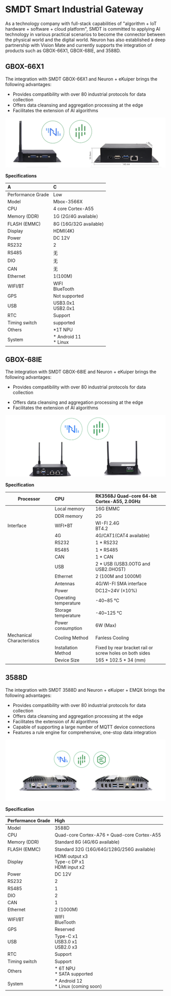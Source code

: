 # SMDT Smart Industrial Gateway

As a technology company with full-stack capabilities of "algorithm + IoT hardware + software + cloud platform", SMDT is committed to applying AI technology in various practical scenarios to become the connector between the physical world and the digital world. Neuron has also established a deep partnership with Vision Mate and currently supports the integration of products such as GBOX-66X1, GBOX-68IE, and 3588D.

## GBOX-66X1

The integration with SMDT GBOX-66X1 and Neuron + eKuiper  brings the following advantages:

- Provides compatibility with over 80 industrial protocols for data collection
- Offers data cleansing and aggregation processing at the edge
- Facilitates the extension of AI algorithms

![image-20230609105407864](./assets/smdt-66X1-model.png)

**Specifications**

| A                 | C                       |
| :---------------- | :---------------------- |
| Performance Grade | Low                     |
| Model             | Mbox-3566X              |
| CPU               | 4 core Cortex-A55       |
| Memory (DDR)      | 1G (2G/4G available）   |
| FLASH (EMMC)      | 8G (16G/32G available)  |
| Display           | HDMI(4K)                |
| Power             | DC 12V                  |
| RS232             | 2                       |
| RS485             | 无                      |
| DIO               | 无                      |
| CAN               | 无                      |
| Ethernet          | 1(100M)                 |
| WIFI/BT           | WIFI<br/>BlueTooth      |
| GPS               | Not supported           |
| USB               | USB3.0x1 <br>USB2.0x1   |
| RTC               | Support                 |
| Timing switch     | supported               |
| Others            | *1T NPU                 |
| System            | * Android 11<br>* Linux |

## GBOX-68IE

The integration with SMDT GBOX-68IE and Neuron + eKuiper brings the following advantages:

* Provides compatibility with over 80 industrial protocols for data collection
- Offers data cleansing and aggregation processing at the edge
- Facilitates the extension of AI algorithms

![Model Diagram Back](./assets/smdt-68IE.png)

**Specification**

| Processor                  | CPU                   | RK3568J Quad-core  64-bit Cortex-A55, 2.0GHz            |
| -------------------------- | :-------------------- | :------------------------------------------------------ |
|                            | Local memory          | 16G EMMC                                                |
|                            | DDR memory            | 2G                                                      |
| Interface                  | WIFI+BT               | WI-FI 2.4G <br>BT4.2                                    |
|                            | 4G                    | 4G/CAT1(CAT4 available)                                 |
|                            | RS232                 | 1 * RS232                                               |
|                            | RS485                 | 1 * RS485                                               |
|                            | CAN                   | 1 * CAN                                                 |
|                            | USB                   | 2 * USB (USB3.0OTG and USB2.0HOST)                      |
|                            | Ethernet              | 2  (100M and 1000M)                                     |
|                            | Antennas              | 4G/WI-FI SMA interface                                  |
|                            | Power                 | DC12~24V (±10%)                                         |
|                            | Operating temperature | -40~85 ℃                                                |
|                            | Storage temperature   | -40~125 ℃                                               |
|                            | Power consumption     | 6W (Max)                                                |
| Mechanical Characteristics | Cooling Method        | Fanless Cooling                                         |
|                            | Installation Method   | Fixed by rear bracket rail or screw holes on both sides |
|                            | Device Size           | 165 * 102.5 * 34 (mm)                                   |

## 3588D

The integration with SMDT 3588D and Neuron + eKuiper + EMQX brings the following advantages:

* Provides compatibility with over 80 industrial protocols for data collection
* Offers data cleansing and aggregation processing at the edge
* Facilitates the extension of AI algorithms
* Capable of supporting a large number of MQTT device connections
* Features a rule engine for comprehensive, one-stop data integration

![Model Diagram Back](./assets/smdt-3588D.png)

**Specification**

| Performance Grade | High                                            |
| :---------------- | :---------------------------------------------- |
| Model             | 3588D                                           |
| CPU               | Quad-core Cortex-A76 + Quad-core Cortex-A55     |
| Memory (DDR)      | Standard 8G (4G/6G available)                   |
| FLASH (EMMC)      | Standard 32G (16G/64G/128G/256G available)      |
| Display           | HDMI output x3<br>Type-c DP x1<br>HDMI input x2 |
| Power             | DC 12V                                          |
| RS232             | 2                                               |
| RS485             | 1                                               |
| DIO               | 2                                               |
| CAN               | 1                                               |
| Ethernet          | 2 (1000M)                                       |
| WIFI/BT           | WIFI <br>BlueTooth                              |
| GPS               | Reserved                                        |
| USB               | Type-C x1 <br/>USB3.0 x1<br/> USB2.0 x3         |
| RTC               | Support                                         |
| Timing switch     | Support                                         |
| Others            | * 6T NPU <br>* SATA supported                   |
| System            | * Android 12<br>* Linux (coming soon)           |





